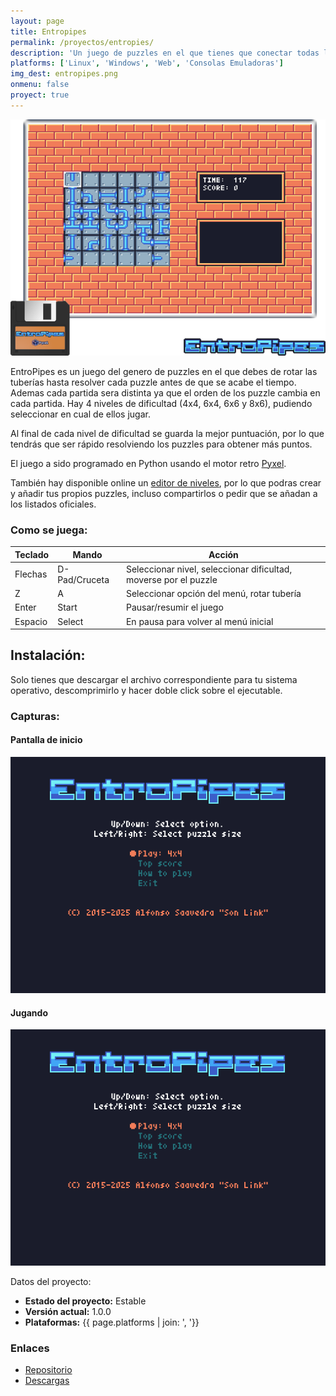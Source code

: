 ```yaml
---
layout: page
title: Entropipes
permalink: /proyectos/entropies/
description: 'Un juego de puzzles en el que tienes que conectar todas las tuberías antes de que se agote el juego.'
platforms: ['Linux', 'Windows', 'Web', 'Consolas Emuladoras']
img_dest: entropipes.png
onmenu: false
proyect: true
---
```

![Portada](/img/proyectos/entropipes.png)

EntroPipes es un juego del genero de puzzles en el que debes de rotar las tuberías hasta resolver cada puzzle antes de que se acabe el tiempo. Ademas cada partida sera distinta ya que el orden de los puzzle cambia en cada partida. Hay 4 niveles de dificultad (4x4, 6x4, 6x6 y 8x6), pudiendo seleccionar en cual de ellos jugar.

Al final de cada nivel de dificultad se guarda la mejor puntuación, por lo que tendrás que ser rápido resolviendo los puzzles para obtener más puntos.

El juego a sido programado en Python usando el motor retro [Pyxel](https://github.com/kitao/pyxel/).

También hay disponible online un [editor de niveles](https://son_link.codeberg.page/entropipes_editor/), por lo que podras crear y añadir tus propios puzzles, incluso compartirlos o pedir que se añadan a los listados oficiales.

### Como se juega:

|Teclado|Mando|Acción|
|-------|-----|------|
|Flechas|D-Pad/Cruceta|Seleccionar nivel, seleccionar dificultad, moverse por el puzzle|
|Z|A|Seleccionar opción del menú, rotar tubería|
|Enter|Start|Pausar/resumir el juego|
|Espacio|Select|En pausa para volver al menú inicial|


## Instalación:

Solo tienes que descargar el archivo correspondiente para tu sistema operativo, descomprimirlo y hacer doble click sobre el ejecutable.

### Capturas:

#### Pantalla de inicio
![Pantalla principal](/img/img_dest/entropipes.png)

#### Jugando
![Vídeo del juego](/img/entropipes/entropipes.gif)

Datos del proyecto:

* **Estado del proyecto:** Estable
* **Versión actual:** 1.0.0
* **Plataformas:** {{ page.platforms | join: ', '}}

### Enlaces

* [Repositorio](https://codeberg.org/son_link/EntroPipes)
* [Descargas](https://codeberg.org/son_link/EntroPipes/releases)
